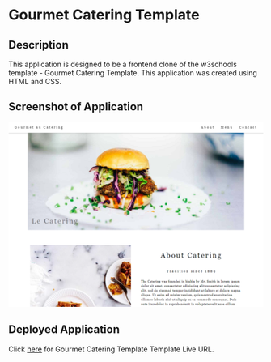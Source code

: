 # Gourmet Catering Template

## Description
This application is designed to be a frontend clone of the w3schools template - Gourmet Catering Template. This application was created using HTML and CSS.

## Screenshot of Application
![Screenshot](homepage-gourmet.png)

## Deployed Application
Click [here](https://angelomarlopez.github.io/ClothingStoreTemplate/) for Gourmet Catering Template Template Live URL.
